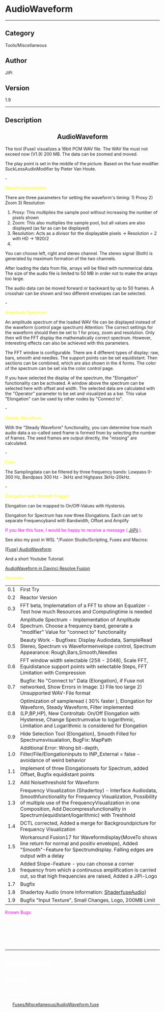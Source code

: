 # AudioWaveform
___

## Category
Tools/Miscellaneous

## Author
JiPi

## Version
1.9

___

## Description
<center><h2>AudioWaveform</h2></center>
<p>The tool (Fuse) visualizes a 16bit PCM WAV file. The WAV file must not exceed now (V1.9) 200 MB. The data can be zoomed and moved.</p>
<p>The play point is set in the middle of the picture. Based on the fuse modifier SuckLessAudioModifier by Pieter Van Houte.

<p>-                      </p>

<font color="yellow"> Waveformparameter:</font>
<p>There are three parameters for setting the waveform's timing: 1) Proxy 2) Zoom 3) Resolution</p>
 
<ol>
	<li>Proxy: This multiplies the sample pool without increasing the number of pixels shown</li>
	<li>Zoom: This also multiplies the sample pool, but all values ​​are also displayed (as far as can be displayed)</li>
	<li>Resolution: Acts as a divisor for the displayable pixels -> Resolution = 2 with HD -> 1920/2</li>
	<li></li>
</ol>

<p>You can choose left, right and stereo channel. The stereo signal (Both) is generated by maximum formation of the two channels.</p>
<p>After loading the data from file, arrays will be filled with nummerical data. The size of the audio file is limited to 50 MB in order not to make the arrays too large.</p>
<p>The audio data can be moved forward or backward by up to 50 frames. A crosshair can be shown and two different envelopes can be selected.</p>

<p>-                      </p>

<font color="yellow"> Amplitude Spectrum:</font>
<p>An amplitude spectrum of the loaded WAV file can be displayed instead of the waveform (control page spectrum) 
Attention: The correct settings for the waveform should then be set to 1 for proxy, zoom and resolution. Only then will the FFT display the mathematically correct spectrum. 
However, interesting effects can also be achieved with this parameters. <p>
<p>The FFT window is configurable. There are 4 different types of display: raw, bars, smooth and needles. 
The support points can be set equidistant. Then sections can be combined, which are also shown in the 4 forms. 
The color of the spectrum can be set via the color control page.<p>

<p>If you have selected the display of the spectrum, the "Elongation" functionality can be activated. 
A window above the spectrum can be selected here with offset and width. The selected data are calculated with the "Operator" parameter to be set and visualized as a bar. 
This value "Elongation" can be used by other nodes by "Connect to".<p>

<p>-                      </p>

<font color="yellow"> Steady Waveform:</font>
<p>With the "Steady Waveform" functionality, you can determine how much audio data a so-called seed frame is formed from by selecting the number of frames. 
The seed frames are output directly, the "missing" are calculated.<p>

<p>-                      </p>

<font color="yellow"> Filter:</font>
<p>The Samplingdata can be filtered by three frequency bands: Lowpass 0-300 Hz, Bandpass 300 Hz - 3kHz and Highpass 3kHz-20kHz.<p>

<p>-                      </p>

<font color="yellow"> Elongation with Schmitt-Trigger:</font>
<p>Elongation can be mapped to On/Off-Values with Hystersis.<p>

<p>Elongation for Spectrum has now three Elongations. Each can set to separate Frequencyband with Bandwidth, Offset and Amplify<p>


<p><font color="fuchsia"> If you like this fuse, I would be happy to receive a message ( <a href="https://www.steakunderwater.com/wesuckless/memberlist.php?mode=viewprofile&u=4700">JiiPii</a> ). 
</font><p>

<p>See also my post in WSL "/Fusion Studio/Scripting, Fuses and Macros:    </p>
<a href="https://www.steakunderwater.com/wesuckless/viewtopic.php?f=6&t=4191&p=32728#p32728">&#91;Fuse&#93; AudioWaveform</a>
<p>And a short Youtube Tutorial: </p>
<a href="https://youtu.be/KY3L-qM9EQA">AudioWaveform in Davinci Resolve Fusion</a>

<p><font color="yellow">Versions:</p>
<table border="0" cellpadding="5">
	<tr><td>0.1</td><td>First Try</td></tr>
	<tr><td>0.2</td><td>Reactor Version</td></tr>
	<tr><td>0.3</td><td> FFT beta,	Implematation of a FFT to show an Equalizer - Test how much Resources and Computingtime is needed</td></tr>
	<tr><td>0.4</td><td> Amplitude Spectrum - Implementation of Amplitude Spectrum. Choose a frequency band, generate a "modifier" Value for "connect to" functionality</td></tr>
	<tr><td>0.5</td><td> Beauty Work - Bugfixes: Display Audiodata, SampleRead Stereo, Spectrum vs Waveformenvelope control,	Spectrum Appearance: Rough,Bars,Smooth,Needles</td></tr>
	<tr><td>0.6</td><td> FFT window width selectable (256 - 2048), Scale FFT, Equidistance support points with selectable Steps,	FFT Limitation with Compression</td></tr>
	<tr><td>0.7</td><td> Bugfix: No "Connect to" Data (Elongation), if Fuse not networked, Show Errors in Image: 1) File too large 2) Unsupported WAV-File format</td></tr>
	<tr><td>0.8</td><td> Optimization of sampleread ( 30% faster ), Elongation for Waveform,	Steady Waveform, Filter implemented (LP,BP,HP),	New Controltab:  On/Off Elongation with Hysterese, Change Spectrumvalue to logarithmic,	Limitation and Logarithmic is considered for Elongation</td></tr>
	<tr><td>0.9</td><td> Hide Selection Tool (Elongation), Smooth Filled for Spectrumsvisualation, BugFix: MapPath</td></tr>
	<tr><td>1.0</td><td> Additional Error: Wrong bit-depth, 	Filter/File/Elongationinputs to INP_External = false - avoidance of weird behavior</td></tr>
	<tr><td>1.1</td><td> Implement of three Elongationsets for Spectrum, added Offset, Bugfix equidistant points</td></tr>
	<tr><td>1.2</td><td> Add Noisethreshold for Waveform</td></tr>
	<tr><td>1.3</td><td> Frequency Visualization (Shadertoy) - Interface Audiodata, Smoothfunctionality for Frequency Visualization, Possibility of multiple use of the FrequencyVisualization in one Composition, Add Decompressfunctionality in Spectrum(equidistant/logarithmic) with Treshhold</td></tr>
	<tr><td>1.4</td><td> DCTL corrected,	Added a merge for Backgroundpicture for Frequency Visualization</td></tr>
	<tr><td>1.5</td><td> Workaround Fusion17 for Waveformdisplay(MoveTo shows line return for normal and positiv envelope), Added "Smooth"-Feature for Spectrumdisplay. Falling edges are output with a delay</td></tr>
	<tr><td>1.6</td><td> Added Slope-Feature - you can choose a corner frequency from which a continuous amplification is carried out, so that high frequencies are raised, Added a JiPi-Logo</td></tr>
	<tr><td>1.7</td><td> Bugfix</td></tr>
	<tr><td>1.8</td><td> Shadertoy Audio (more Information: <a href="https://nmbr73.github.io/Shaderfuse/Audio/">ShaderfuseAudio</a>) </td></tr>
	<tr><td>1.9</td><td> Bugfix "Input Texture", Small Changes, Logo, 200MB Limit</td></tr>
</table>


<p><font color="fuchsia">Known Bugs:</p>
<p><font color="white">If you use the elongation within an expression of another fuse, this is only operated if the AudioWaveform is connected to the active network.
Contrary to the Connect_To functionality. Workaround would be to add an input in the target fuse (edit controls) and fill it with Connect_to,
then an expression can be entered at the target input.</p>


___

## Dependencies

## Deploy

### Common (No Architecture)

<ul>
<li><a href="https://gitlab.com/WeSuckLess/Reactor/-/blob/master/Atoms/com.JiPi.AudioWaveform/Fuses/Miscellaneous/AudioWaveform.fuse?ref_type=heads">Fuses/Miscellaneous/AudioWaveform.fuse</a></li>
</ul>
